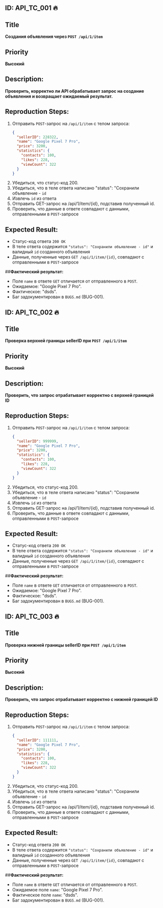 ## ID: **API_TC_001** 🔥
## Title
**Cоздания объявления через `POST /api/1/item`**

## Priority
**Высокий**
## Description:
**Проверить, корректно ли API обрабатывает запрос на создание объявления и возвращает ожидаемый результат.**
## Reproduction Steps:  
1. Отправить `POST`-запрос на `/api/1/item` с телом запроса:
   ```json
   {
     "sellerID": 228322,
     "name": "Google Pixel 7 Pro",
     "price": 3200,
     "statistics": {
       "contacts": 100,
       "likes": 228,
       "viewCount": 322
     }
   }
   ```
2. Убедиться, что статус-код 200. 
3. Убедиться, что в теле ответа написано "status": "Сохранили объявление - `id`
4. Извлечь `id` из ответа
5. Отправить GET-запрос на /api/1/item/{id}, подставив полученный id.
6. Проверить, что данные в ответе совпадают с данными, отправленными в `POST`-запросе

## **Expected Result:**  
- Статус-код ответа `200 OK`
- В теле ответа содержится `"status": "Сохранили объявление - id"` и валидный `id` созданного объявления
- Данные, полученные через `GET /api/1/item/{id}`, совпадают с отправленными в `POST`-запросе

##**Фактический результат:**  
- Поле `name` в ответе `GET` отличается от отправленного в `POST`.
- Ожидаемое: "Google Pixel 7 Pro".
- Фактическое: "dsds".
- Баг задокументирован в `BUGS.md` (BUG-001).

## ID: **API_TC_002** 🔥
## Title
**Проверка верхней границы sellerID при `POST /api/1/item`**

## Priority
**Высокий**
## Description:
**Проверить, что запрос отрабатывает корректно с верхней границей ID**
## Reproduction Steps:
1. Отправить `POST`-запрос на `/api/1/item` с телом запроса:
   ```json
   {
     "sellerID": 999999,
     "name": "Google Pixel 7 Pro",
     "price": 3200,
     "statistics": {
       "contacts": 100,
       "likes": 228,
       "viewCount": 322
     }
   }
   ```
2. Убедиться, что статус-код 200. 
3. Убедиться, что в теле ответа написано "status": "Сохранили объявление - `id`
4. Извлечь `id` из ответа
5. Отправить GET-запрос на /api/1/item/{id}, подставив полученный id.
6. Проверить, что данные в ответе совпадают с данными, отправленными в `POST`-запросе

## **Expected Result:**  
- Статус-код ответа `200 OK`
- В теле ответа содержится `"status": "Сохранили объявление - id"` и валидный `id` созданного объявления
- Данные, полученные через `GET /api/1/item/{id}`, совпадают с отправленными в `POST`-запросе

##**Фактический результат:**  
- Поле `name` в ответе `GET` отличается от отправленного в `POST`.
- Ожидаемое: "Google Pixel 7 Pro".
- Фактическое: "dsds".
- Баг задокументирован в `BUGS.md` (BUG-001).

## ID: **API_TC_003** 🔥
## Title
**Проверка нижней границы sellerID при `POST /api/1/item`**

## Priority
**Высокий**
## Description:
**Проверить, что запрос отрабатывает корректно с нижней границей ID**
## Reproduction Steps:
1. Отправить `POST`-запрос на `/api/1/item` с телом запроса:
   ```json
   {
     "sellerID": 111111,
     "name": "Google Pixel 7 Pro",
     "price": 3200,
     "statistics": {
       "contacts": 100,
       "likes": 228,
       "viewCount": 322
     }
   }
   ```
2. Убедиться, что статус-код 200. 
3. Убедиться, что в теле ответа написано "status": "Сохранили объявление - `id`
4. Извлечь `id` из ответа
5. Отправить GET-запрос на /api/1/item/{id}, подставив полученный id.
6. Проверить, что данные в ответе совпадают с данными, отправленными в `POST`-запросе

## **Expected Result:**  
- Статус-код ответа `200 OK`
- В теле ответа содержится `"status": "Сохранили объявление - id"` и валидный `id` созданного объявления
- Данные, полученные через `GET /api/1/item/{id}`, совпадают с отправленными в `POST`-запросе

##**Фактический результат:**  
- Поле `name` в ответе `GET` отличается от отправленного в `POST`.
- Ожидаемое поле `name`: "Google Pixel 7 Pro".
- Фактическое поле `name`: "dsds".
- Баг задокументирован в `BUGS.md` (BUG-001).
